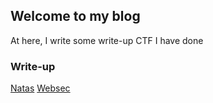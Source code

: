 ## Welcome to my blog

At here, I write some write-up CTF I have done

### Write-up
[Natas]()
[Websec]()
